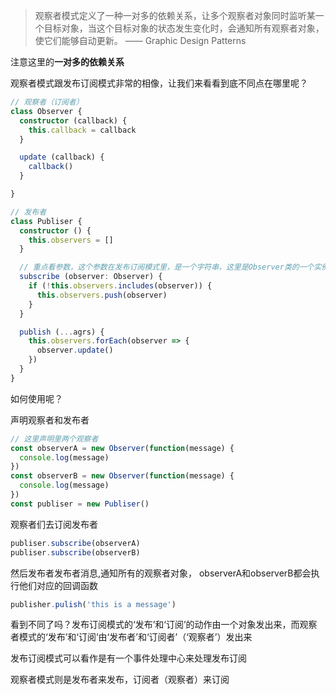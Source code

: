 > 观察者模式定义了一种一对多的依赖关系，让多个观察者对象同时监听某一个目标对象，当这个目标对象的状态发生变化时，会通知所有观察者对象，使它们能够自动更新。 —— Graphic Design Patterns

注意这里的**一对多的依赖关系**

观察者模式跟发布订阅模式非常的相像，让我们来看看到底不同点在哪里呢？

```typescript
// 观察者（订阅者）
class Observer {
  constructor (callback) {
    this.callback = callback
  }

  update (callback) {
    callback()
  }

}

// 发布者
class Publiser {
  constructor () {
    this.observers = []
  }

  // 重点看参数，这个参数在发布订阅模式里，是一个字符串，这里是Observer类的一个实例
  subscribe (observer: Observer) {
    if (!this.observers.includes(observer)) {
      this.observers.push(observer)
    }
  }

  publish (...agrs) {
    this.observers.forEach(observer => {
      observer.update()
    })
  }
}
```

如何使用呢？

声明观察者和发布者

```javascript
// 这里声明里两个观察者
const observerA = new Observer(function(message) {
  console.log(message)
})
const observerB = new Observer(function(message) {
  console.log(message)
})
const publiser = new Publiser()
```

观察者们去订阅发布者

```javascript
publiser.subscribe(observerA)
publiser.subscribe(observerB)
```
然后发布者发布者消息,通知所有的观察者对象， observerA和observerB都会执行他们对应的回调函数

```javascript
publisher.pulish('this is a message')
```

看到不同了吗？发布订阅模式的‘发布’和‘订阅’的动作由一个对象发出来，而观察者模式的‘发布’和‘订阅’由‘发布者’和‘订阅者’（‘观察者’）发出来

发布订阅模式可以看作是有一个事件处理中心来处理发布订阅

观察者模式则是发布者来发布，订阅者（观察者）来订阅

